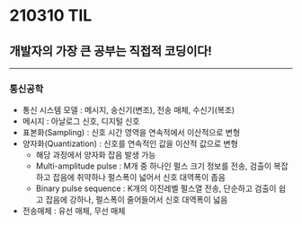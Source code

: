 # 210310 TIL
## 개발자의 가장 큰 공부는 직접적 코딩이다!
-----------------------------
### 통신공학
  * 통신 시스템 모델 : 메시지, 송신기(변조), 전송 매체, 수신기(복조)
  * 메시지 : 아날로그 신호, 디지털 신호
  * 표본화(Sampling) : 신호 시간 영역을 연속적에서 이산적으로 변형
  * 양자화(Quantization) : 신호를 연속적인 값을 이산적 값으로 변형
      * 해당 과정에서 양자화 잡음 발생 가능
      * Multi-amplitude pulse : M개 중 하나인 펄스 크기 정보를 전송, 검출이 복잡하고 잡음에 취약하나 펄스폭이 넓어서 신호 대역폭이 좁음
      * Binary pulse sequence : K개의 이진레벨 펄스열 전송, 단순하고 검출이 쉽고 잡음에 강하나, 펄스폭이 줄어들어서 신호 대역폭이 넓음
  * 전송매체 : 유선 매체, 무선 매체
